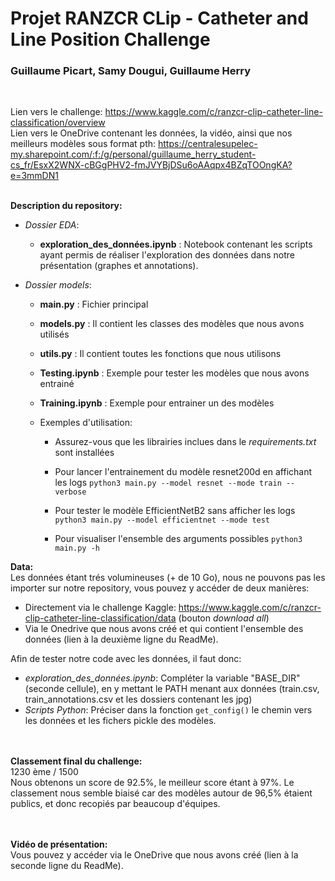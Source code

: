# Projet RANZCR CLip - Catheter and Line Position Challenge
### Guillaume Picart, Samy Dougui, Guillaume Herry    
<br> 

Lien vers le challenge: https://www.kaggle.com/c/ranzcr-clip-catheter-line-classification/overview <br>
Lien vers le OneDrive contenant les données, la vidéo, ainsi que nos meilleurs modèles sous format pth: https://centralesupelec-my.sharepoint.com/:f:/g/personal/guillaume_herry_student-cs_fr/EsxX2WNX-cBGgPHV2-fmJVYBjDSu6oAAqpx4BZqTOOngKA?e=3mmDN1
<br><br>

**Description du repository:** <br>
- *Dossier EDA*: <br>
    - **exploration_des_données.ipynb** : Notebook contenant les scripts ayant permis de réaliser l'exploration des données dans notre présentation (graphes et annotations).

- *Dossier models*: <br>
    
    - **main.py** : Fichier principal<br>
    - **models.py** : Il contient les classes des modèles que nous avons utilisés <br>
    - **utils.py** : Il contient toutes les fonctions que nous utilisons
    - **Testing.ipynb** : Exemple pour tester les modèles que nous avons entrainé
    - **Training.ipynb** : Exemple pour entrainer un des modèles
    
    - Exemples d'utilisation:
        
        - Assurez-vous que les librairies inclues dans le *requirements.txt* sont installées

        - Pour lancer l'entrainement du modèle resnet200d en affichant les logs ```python3 main.py --model resnet --mode train --verbose```

        - Pour tester le modèle EfficientNetB2 sans afficher les logs ```python3 main.py --model efficientnet --mode test```

        - Pour visualiser l'ensemble des arguments possibles ```python3 main.py -h```
        


**Data:** <br>
Les données étant trés volumineuses (+ de 10 Go), nous ne pouvons pas les importer sur notre repository, vous pouvez y accéder de deux manières: <br>
- Directement via le challenge Kaggle: https://www.kaggle.com/c/ranzcr-clip-catheter-line-classification/data (bouton *download all*)
- Via le Onedrive que nous avons créé et qui contient l'ensemble des données (lien à la deuxième ligne du ReadMe).

Afin de tester notre code avec les données, il faut donc:
- *exploration_des_données.ipynb*: Compléter la variable "BASE_DIR" (seconde cellule), en y mettant le PATH menant aux données (train.csv, train_annotations.csv et les dossiers contenant les jpg) <br>
- *Scripts Python*: Préciser dans la fonction ```get_config()``` le chemin vers les données et les fichers pickle des modèles.<br>


<br><br>
**Classement final du challenge:** <br> 1230 ème / 1500 <br>
Nous obtenons un score de 92.5%, le meilleur score étant à 97%. Le classement nous semble biaisé car des modèles autour de 96,5% étaient publics, et donc recopiés par beaucoup d'équipes.

<br><br>
**Vidéo de présentation:** <br>
Vous pouvez y accéder via le OneDrive que nous avons créé (lien à la seconde ligne du ReadMe).






